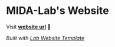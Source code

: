 
# MIDA-Lab's Website

Visit **[website url](#)** 🚀

_Built with [Lab Website Template](https://greene-lab.gitbook.io/lab-website-template-docs)_
